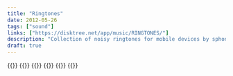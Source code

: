 ```yaml
---
title: "Ringtones"
date: 2012-05-26
tags: ["sound"]
links: ["https://disktree.net/app/music/RINGTONES/"]
description: "Collection of noisy ringtones for mobile devices by sphonez, kw23 and disktree."
draft: true
---
```

{{<audioplayer src="https://disktree.net/app/music/RINGTONES/disktree-ambient-2.wav">}}
{{<audioplayer src="https://disktree.net/app/music/RINGTONES/disktree-arturia-1.wav">}}
{{<audioplayer src="https://disktree.net/app/music/RINGTONES/disktree-arturia-2.wav">}}
{{<audioplayer src="https://disktree.net/app/music/RINGTONES/disktree-gilberto-outro-1.wav">}}
{{<audioplayer src="https://disktree.net/app/music/RINGTONES/disktree-gilberto-outro-2.wav">}}
{{<audioplayer src="https://disktree.net/app/music/RINGTONES/disktree-gilberto-outro-3.wav">}}



